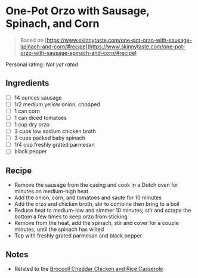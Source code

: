 # One-Pot Orzo with Sausage, Spinach, and Corn

> Based on [https://www.skinnytaste.com/one-pot-orzo-with-sausage-spinach-and-corn/#recipe](https://www.skinnytaste.com/one-pot-orzo-with-sausage-spinach-and-corn/#recipe)

<!-- {cts} rating=0; (User can specify rating on scale of 1-5) -->

Personal rating: *Not yet rated*

<!-- {cte} -->

<!-- {cts} name_image=None; (User can specify image name) -->

<!-- TODO: Capture image -->

<!-- {cte} -->

## Ingredients

- [ ] 14 ounces sausage
- [ ] 1/2 medium yellow onion, chopped
- [ ] 1 can corn
- [ ] 1 can diced tomatoes
- [ ] 1 cup dry orzo
- [ ] 3 cups low sodium chicken broth
- [ ] 3 cups packed baby spinach
- [ ] 1/4 cup freshly grated parmesan
- [ ] black pepper

## Recipe

- Remove the sausage from the casing and cook in a Dutch oven for minutes on medium-high heat
- Add the onion, corn, and tomatoes and saute for 10 minutes
- Add the orzo and chicken broth, stir to combine then bring to a boil
- Reduce heat to medium-low and simmer 10 minutes; stir and scrape the bottom a few times to keep orzo from sticking
- Remove from the heat, add the spinach, stir and cover for a couple minutes, until the spinach has wilted
- Top with freshly grated parmesan and black pepper

## Notes

- Related to the [Broccoli Cheddar Chicken and Rice Casserole](./broccoli_cheddar_chicken_and_rice_casserole.md)
